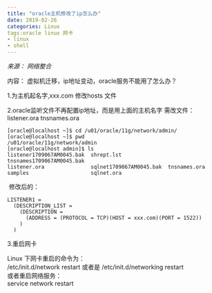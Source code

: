 ```yaml
---
title: "oracle主机修改了ip怎么办"
date: 2019-02-26
categories: Linux
tags:oracle linux 网卡
- linux
- shell
---
```


*来源： 网络整合*

内容：
虚拟机迁移，ip地址变动，oracle服务不能用了怎么办？


1.为主机起名字,xxx.com
	修改hosts 文件

2.oracle监听文件不再配置ip地址，而是用上面的主机名字
	需改文件：listener.ora tnsnames.ora

```shell
[oracle@localhost ~]$ cd /u01/oracle/11g/network/admin/
[oracle@localhost ~]$ pwd
/u01/oracle/11g/network/admin
[oracle@localhost admin]$ ls
listener1709067AM0045.bak  shrept.lst               tnsnames1709067AM0045.bak
listener.ora               sqlnet1709067AM0045.bak  tnsnames.ora
samples                    sqlnet.ora
```

 修改后的：
```shell
LISTENER1 =
  (DESCRIPTION_LIST =
    (DESCRIPTION =
      (ADDRESS = (PROTOCOL = TCP)(HOST = xxx.com)(PORT = 1522))
    )
  )
```
3.重启网卡

Linux 下网卡重启的命令为：<br/>
 /etc/init.d/network restart 或者是  /etc/init.d/networking restart<br/>
或者重启网络服务：<br/>
service network restart<br/>
